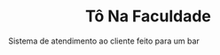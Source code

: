 <h1 style="text-align: center;">Tô Na Faculdade</h1>

Sistema de atendimento ao cliente feito para um bar
